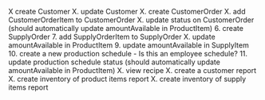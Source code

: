 X create Customer 
X. update Customer
X. create CustomerOrder
X. add CustomerOrderItem to CustomerOrder
X. update status on CustomerOrder (should automatically update amountAvailable in ProductItem)
6. create SupplyOrder
7. add SupplyOrderItem to SupplyOrder
X. update amountAvailable in ProductItem
9. update amountAvailable in SupplyItem
10. create a new production schedule - Is this an employee schedule?
11. update production schedule status (should automatically update amountAvailable in ProductItem)
X. view recipe
X. create a customer report
X. create inventory of product items report
X. create inventory of supply items report 